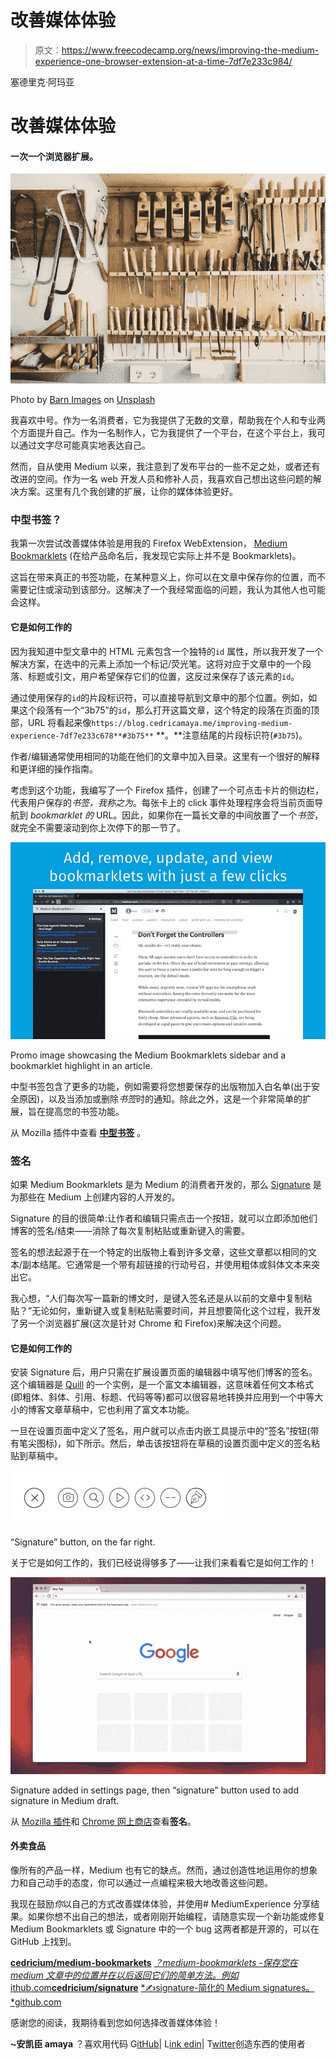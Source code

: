 # 改善媒体体验

> 原文：<https://www.freecodecamp.org/news/improving-the-medium-experience-one-browser-extension-at-a-time-7df7e233c984/>

塞德里克·阿玛亚

# 改善媒体体验

#### 一次一个浏览器扩展。

![5ykRlwzkzFJzHOky-2arac3AWBNCySxbrPAD](img/16c55c040a2b4ea6dee08bab17fe4d47.png)

Photo by [Barn Images](https://unsplash.com/@barnimages?utm_source=medium&utm_medium=referral) on [Unsplash](https://unsplash.com?utm_source=medium&utm_medium=referral)

我喜欢中号。作为一名消费者，它为我提供了无数的文章，帮助我在个人和专业两个方面提升自己。作为一名制作人，它为我提供了一个平台，在这个平台上，我可以通过文字尽可能真实地表达自己。

然而，自从使用 Medium 以来，我注意到了发布平台的一些不足之处，或者还有改进的空间。作为一名 web 开发人员和修补人员，我喜欢自己想出这些问题的解决方案。这里有几个我创建的扩展，让你的媒体体验更好。

### 中型书签？

我第一次尝试改善媒体体验是用我的 Firefox WebExtension， [Medium Bookmarklets](https://medium-bookmarklets.com/) (在给产品命名后，我发现它实际上并不是 Bookmarklets)。

这旨在带来真正的书签功能，在某种意义上，你可以在文章中保存你的位置，而不需要记住或滚动到该部分。这解决了一个我经常面临的问题，我认为其他人也可能会这样。

#### 它是如何工作的

因为我知道中型文章中的 HTML 元素包含一个独特的`id` 属性，所以我开发了一个解决方案，在选中的元素上添加一个标记/荧光笔。这将对应于文章中的一个段落、标题或引文，用户希望保存它们的位置，这反过来保存了该元素的`id`。

通过使用保存的`id`的片段标识符，可以直接导航到文章中的那个位置。例如，如果这个段落有一个“3b75”的`id`，那么打开这篇文章，这个特定的段落在页面的顶部，URL 将看起来像`https://blog.cedricamaya.me/improving-medium-experience-7df7e233c678**#3b75**` **。**注意结尾的片段标识符(`#3b75`)。

作者/编辑通常使用相同的功能在他们的文章中加入目录。这里有一个很好的解释和更详细的操作指南。

考虑到这个功能，我编写了一个 Firefox 插件，创建了一个可点击卡片的侧边栏，代表用户保存的*书签，我称之为*。每张卡上的 click 事件处理程序会将当前页面导航到 *bookmarklet 的* URL。因此，如果你在一篇长文章的中间放置了一个*书签*，就完全不需要滚动到你上次停下的那一节了。

![zBx9xbR2vlqxbauf-L4tmKI7yLpTkrqgf5d-](img/25198e2f633758219e0afd93539b67b3.png)

Promo image showcasing the Medium Bookmarklets sidebar and a bookmarklet highlight in an article.

中型书签包含了更多的功能，例如需要将您想要保存的出版物加入白名单(出于安全原因)，以及当添加或删除*书签*时的通知。除此之外，这是一个非常简单的扩展，旨在提高您的书签功能。

从 Mozilla 插件中查看 [**中型书签**](https://addons.mozilla.org/en-US/firefox/addon/medium-bookmarklets/) 。

### 签名

如果 Medium Bookmarklets 是为 Medium 的消费者开发的，那么 [Signature](https://chrome.google.com/webstore/detail/signature/hgabbjfneihcmbbcnbnfdnfdcbpodnhp) 是为那些在 Medium 上创建内容的人开发的。

Signature 的目的很简单:让作者和编辑只需点击一个按钮，就可以立即添加他们博客的签名/结束——消除了每次复制粘贴或重新键入的需要。

签名的想法起源于在一个特定的出版物上看到许多文章，这些文章都以相同的文本/副本结尾。它通常是一个带有超链接的行动号召，并使用粗体或斜体文本来突出它。

我心想，“人们每次写一篇新的博文时，是键入签名还是从以前的文章中复制粘贴？”无论如何，重新键入或复制粘贴需要时间，并且想要简化这个过程，我开发了另一个浏览器扩展(这次是针对 Chrome 和 Firefox)来解决这个问题。

#### 它是如何工作的

安装 Signature 后，用户只需在扩展设置页面的编辑器中填写他们博客的签名。这个编辑器是 [Quill](https://quilljs.com/) 的一个实例，是一个富文本编辑器，这意味着任何文本格式(即粗体、斜体、引用、标题、代码等等)都可以很容易地转换并应用到一个中等大小的博客文章草稿中，它也利用了富文本功能。

一旦在设置页面中定义了签名，用户就可以点击内嵌工具提示中的“签名”按钮(带有笔尖图标)，如下所示。然后，单击该按钮将在草稿的设置页面中定义的签名粘贴到草稿中。

![h8kqbC09qw8J2Bu96z0DXb5rcC8wwEniR1sK](img/fea8495d4d667ce71d254ef5e59a908c.png)

“Signature” button, on the far right.

关于它是如何工作的，我们已经说得够多了——让我们来看看它是如何工作的！

![R48SQUC-Qy8E5kJOQFanlP2zVzDYhvN8diZ5](img/cf181d14d6ca9d4d0c0cb5d48e7705ef.png)

Signature added in settings page, then “signature” button used to add signature in Medium draft.

从 [Mozilla 插件](https://addons.mozilla.org/en-US/firefox/addon/medium-signature/)和 [Chrome 网上商店](https://chrome.google.com/webstore/detail/signature/hgabbjfneihcmbbcnbnfdnfdcbpodnhp)查看**签名**。

#### 外卖食品

像所有的产品一样，Medium 也有它的缺点。然而，通过创造性地运用你的想象力和自己动手的态度，你可以通过一点编程来极大地改善这些问题。

我现在鼓励*你*以自己的方式改善媒体体验，并使用# MediumExperience 分享结果。如果你想不出自己的想法，或者刚刚开始编程，请随意实现一个新功能或修复 Medium Bookmarklets 或 Signature 中的一个 bug 这两者都是开源的，可以在 GitHub 上找到。

[**cedricium/medium-bookmarkets**](https://github.com/cedricium/medium-bookmarklets)
[*？medium-bookmarklets -保存您在 medium 文章中的位置并在以后返回它们的简单方法。例如*ithub.com](https://github.com/cedricium/medium-bookmarklets)[**cedricium/signature**](https://github.com/cedricium/signature)
[*✍️signature-简化的 Medium signatures。*github.com](https://github.com/cedricium/signature)

感谢您的阅读，我期待看到您如何选择改善媒体体验！

**~安凯臣 amaya**
？喜欢用代码
G[itHub](https://github.com/cedricium)| L[ink edin](https://www.linkedin.com/in/cedricamaya)| T[witter](https://twitter.com/cedricamaya)创造东西的使用者
